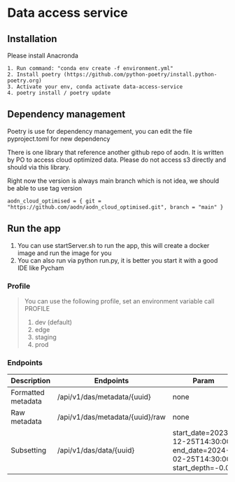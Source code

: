 # Data access service

## Installation

Please install Anacronda

```
1. Run command: "conda env create -f environment.yml"
2. Install poetry (https://github.com/python-poetry/install.python-poetry.org)
3. Activate your env, conda activate data-access-service
4. poetry install / poetry update
```

## Dependency management

Poetry is use for dependency management, you can edit the file pyproject.toml for new dependency

There is one library that reference another github repo of aodn. It is written by PO to access
cloud optimized data. Please do not access s3 directly and should via this library.

Right now the version is always main branch which is not idea, we should be able to use tag version
```commandline
aodn_cloud_optimised = { git = "https://github.com/aodn/aodn_cloud_optimised.git", branch = "main" }
```

## Run the app

1. You can use startServer.sh to run the app, this will create a docker image and run the image for you
2. You can also run via python run.py, it is better you start it with a good IDE like Pycham

### Profile
> You can use the following profile, set an environment variable call PROFILE
> 1. dev (default)
> 2. edge
> 3. staging
> 4. prod

### Endpoints

| Description        | Endpoints                          | Param                                                                          | Environment                                                                   |
|--------------------|----------------------------------------|--------------------------------------------------------------------------------|-------------------------------------------------------------------------------|
| Formatted metadata | /api/v1/das/metadata/{uuid}  | none                                                                           | ALL                                                                           | 
| Raw metadata       | /api/v1/das/metadata/{uuid}/raw | none                                                                           | ALL                                                                      | 
| Subsetting         | /api/v1/das/data/{uuid} | start_date=2023-12-25T14:30:00 end_date=2024-02-25T14:30:00 start_depth=-0.06 | ALL |  